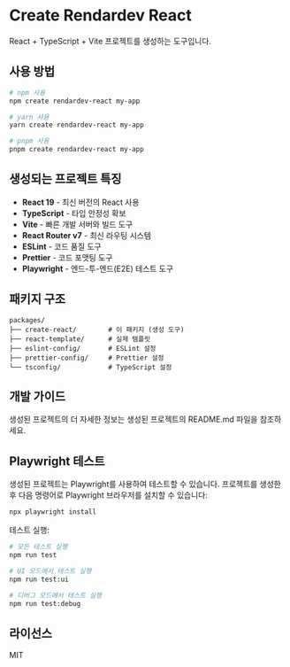 # Create Rendardev React

React + TypeScript + Vite 프로젝트를 생성하는 도구입니다.

## 사용 방법

```bash
# npm 사용
npm create rendardev-react my-app

# yarn 사용
yarn create rendardev-react my-app

# pnpm 사용
pnpm create rendardev-react my-app
```

## 생성되는 프로젝트 특징

- **React 19** - 최신 버전의 React 사용
- **TypeScript** - 타입 안정성 확보
- **Vite** - 빠른 개발 서버와 빌드 도구
- **React Router v7** - 최신 라우팅 시스템
- **ESLint** - 코드 품질 도구
- **Prettier** - 코드 포맷팅 도구
- **Playwright** - 엔드-투-엔드(E2E) 테스트 도구

## 패키지 구조

```
packages/
├── create-react/        # 이 패키지 (생성 도구)
├── react-template/      # 실제 템플릿
├── eslint-config/       # ESLint 설정
├── prettier-config/     # Prettier 설정
└── tsconfig/            # TypeScript 설정
```

## 개발 가이드

생성된 프로젝트의 더 자세한 정보는 생성된 프로젝트의 README.md 파일을 참조하세요.

## Playwright 테스트

생성된 프로젝트는 Playwright를 사용하여 테스트할 수 있습니다. 프로젝트를 생성한 후 다음 명령어로 Playwright 브라우저를 설치할 수 있습니다:

```bash
npx playwright install
```

테스트 실행:

```bash
# 모든 테스트 실행
npm run test

# UI 모드에서 테스트 실행
npm run test:ui

# 디버그 모드에서 테스트 실행
npm run test:debug
```

## 라이선스

MIT
